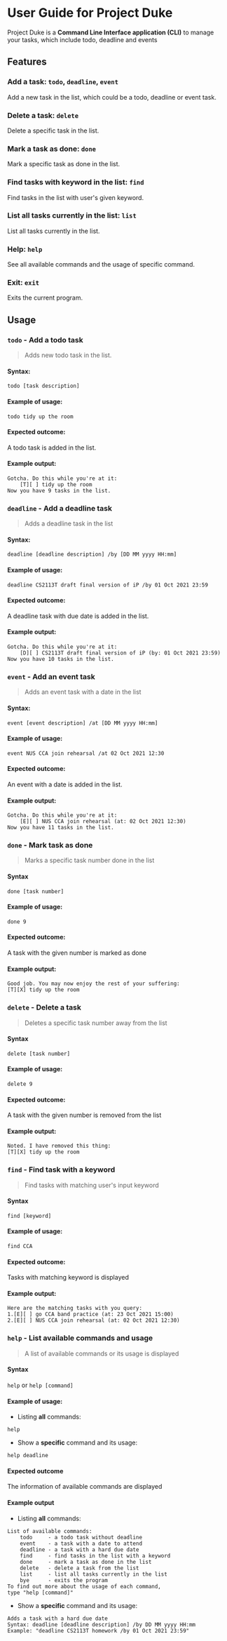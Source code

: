 # User Guide for Project Duke
Project Duke is a **Command Line Interface application (CLI)** to manage your tasks, which include todo, deadline and events

## Features 

### Add a task: `todo`, `deadline`, `event`

Add a new task in the list, which could be a todo, deadline or event task.

### Delete a task: `delete`

Delete a specific task in the list.

### Mark a task as done: `done`

Mark a specific task as done in the list.

### Find tasks with keyword in the list: `find`

Find tasks in the list with user's given keyword.

### List all tasks currently in the list: `list`

List all tasks currently in the list.

### Help: `help`

See all available commands and the usage of specific command.

### Exit: `exit`

Exits the current program.

## Usage

### `todo` - Add a todo task

> Adds new todo task in the list.

#### Syntax:

`todo [task description]`

#### Example of usage: 

`todo tidy up the room`

#### Expected outcome:

A todo task is added in the list.

#### Example output:

```
Gotcha. Do this while you're at it:
    [T][ ] tidy up the room
Now you have 9 tasks in the list.
```

### `deadline` - Add a deadline task

> Adds a deadline task in the list

#### Syntax:

`deadline [deadline description] /by [DD MM yyyy HH:mm]`

#### Example of usage:

`deadline CS2113T draft final version of iP /by 01 Oct 2021 23:59`

#### Expected outcome: 

A deadline task with due date is added in the list.

#### Example output:

```
Gotcha. Do this while you're at it:
    [D][ ] CS2113T draft final version of iP (by: 01 Oct 2021 23:59)
Now you have 10 tasks in the list.
```

### `event` - Add an event task

> Adds an event task with a date in the list

#### Syntax:

`event [event description] /at [DD MM yyyy HH:mm]`

#### Example of usage:

`event NUS CCA join rehearsal /at 02 Oct 2021 12:30`

#### Expected outcome:

An event with a date is added in the list.

#### Example output:

```
Gotcha. Do this while you're at it:
    [E][ ] NUS CCA join rehearsal (at: 02 Oct 2021 12:30)
Now you have 11 tasks in the list.
```

### `done` - Mark task as done

> Marks a specific task number done in the list

#### Syntax

`done [task number]`

#### Example of usage:

`done 9`

#### Expected outcome:

A task with the given number is marked as done

#### Example output:

```
Good job. You may now enjoy the rest of your suffering:
[T][X] tidy up the room
```

### `delete` - Delete a task

> Deletes a specific task number away from the list

#### Syntax

`delete [task number]`

#### Example of usage:

`delete 9`

#### Expected outcome:

A task with the given number is removed from the list

#### Example output:

```
Noted. I have removed this thing:
[T][X] tidy up the room
```

### `find` - Find task with a keyword

> Find tasks with matching user's input keyword

#### Syntax

`find [keyword]`

#### Example of usage:

`find CCA`

#### Expected outcome:

Tasks with matching keyword is displayed

#### Example output:

```
Here are the matching tasks with you query:
1.[E][ ] go CCA band practice (at: 23 Oct 2021 15:00)
2.[E][ ] NUS CCA join rehearsal (at: 02 Oct 2021 12:30)
```

### `help` - List available commands and usage

> A list of available commands or its usage is displayed

#### Syntax

`help` or `help [command]`

#### Example of usage:

* Listing **all** commands:

`help`

* Show a **specific** command and its usage:

`help deadline`

#### Expected outcome

The information of available commands are displayed

#### Example output

* Listing **all** commands:

```
List of available commands:
	todo     - a todo task without deadline
	event    - a task with a date to attend
	deadline - a task with a hard due date
	find     - find tasks in the list with a keyword
	done     - mark a task as done in the list
	delete   - delete a task from the list
	list     - list all tasks currently in the list
	bye      - exits the program
To find out more about the usage of each command,
type "help [command]"
```

* Show a **specific** command and its usage:

```
Adds a task with a hard due date
Syntax: deadline [deadline description] /by DD MM yyyy HH:mm
Example: "deadline CS2113T homework /by 01 Oct 2021 23:59"
```